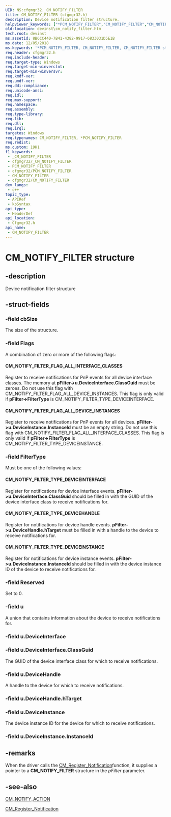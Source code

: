 ```yaml
---
UID: NS:cfgmgr32._CM_NOTIFY_FILTER
title: CM_NOTIFY_FILTER (cfgmgr32.h)
description: Device notification filter structure.
helpviewer_keywords: ["*PCM_NOTIFY_FILTER","CM_NOTIFY_FILTER","CM_NOTIFY_FILTER structure [Device and Driver Installation]","PCM_NOTIFY_FILTER","PCM_NOTIFY_FILTER structure pointer [Device and Driver Installation]","cfgmgr32/CM_NOTIFY_FILTER","cfgmgr32/PCM_NOTIFY_FILTER","devinst.cm_notify_filter"]
old-location: devinst\cm_notify_filter.htm
tech.root: devinst
ms.assetid: 8B6CC440-7B41-4382-9917-6833031D5E1B
ms.date: 12/05/2018
ms.keywords: '*PCM_NOTIFY_FILTER, CM_NOTIFY_FILTER, CM_NOTIFY_FILTER structure [Device and Driver Installation], PCM_NOTIFY_FILTER, PCM_NOTIFY_FILTER structure pointer [Device and Driver Installation], cfgmgr32/CM_NOTIFY_FILTER, cfgmgr32/PCM_NOTIFY_FILTER, devinst.cm_notify_filter'
req.header: cfgmgr32.h
req.include-header: 
req.target-type: Windows
req.target-min-winverclnt: 
req.target-min-winversvr: 
req.kmdf-ver: 
req.umdf-ver: 
req.ddi-compliance: 
req.unicode-ansi: 
req.idl: 
req.max-support: 
req.namespace: 
req.assembly: 
req.type-library: 
req.lib: 
req.dll: 
req.irql: 
targetos: Windows
req.typenames: CM_NOTIFY_FILTER, *PCM_NOTIFY_FILTER
req.redist: 
ms.custom: 19H1
f1_keywords:
 - _CM_NOTIFY_FILTER
 - cfgmgr32/_CM_NOTIFY_FILTER
 - PCM_NOTIFY_FILTER
 - cfgmgr32/PCM_NOTIFY_FILTER
 - CM_NOTIFY_FILTER
 - cfgmgr32/CM_NOTIFY_FILTER
dev_langs:
 - c++
topic_type:
 - APIRef
 - kbSyntax
api_type:
 - HeaderDef
api_location:
 - Cfgmgr32.h
api_name:
 - CM_NOTIFY_FILTER
---
```


# CM_NOTIFY_FILTER structure


## -description

Device notification filter structure

## -struct-fields

### -field cbSize

The size of the structure.

### -field Flags

A combination of zero or more of the following flags:





#### CM_NOTIFY_FILTER_FLAG_ALL_INTERFACE_CLASSES

Register to receive notifications for PnP events for all device interface classes.  The memory at <b>pFilter-&gt;u.DeviceInterface.ClassGuid</b> must be zeroes.  Do not use this flag with CM_NOTIFY_FILTER_FLAG_ALL_DEVICE_INSTANCES.  This flag is only valid if <b>pFilter-&gt;FilterType</b> is CM_NOTIFY_FILTER_TYPE_DEVICEINTERFACE.



#### CM_NOTIFY_FILTER_FLAG_ALL_DEVICE_INSTANCES

Register to receive notifications for PnP events for all devices.  <b>pFilter-&gt;u.DeviceInstance.InstanceId</b> must be an empty string.  Do not use this flag with CM_NOTIFY_FILTER_FLAG_ALL_INTERFACE_CLASSES.  This flag is only valid if <b>pFilter-&gt;FilterType</b> is CM_NOTIFY_FILTER_TYPE_DEVICEINSTANCE.

### -field FilterType

Must be one of the following values:





#### CM_NOTIFY_FILTER_TYPE_DEVICEINTERFACE

Register for notifications for device interface events.  <b>pFilter-&gt;u.DeviceInterface.ClassGuid</b> should be filled in with the GUID of the device interface class to receive notifications for.



#### CM_NOTIFY_FILTER_TYPE_DEVICEHANDLE

Register for notifications for device handle events.  <b>pFilter-&gt;u.DeviceHandle.hTarget</b> must be filled in with a handle to the device to receive notifications for.



#### CM_NOTIFY_FILTER_TYPE_DEVICEINSTANCE

Register for notifications for device instance events. <b>pFilter-&gt;u.DeviceInstance.InstanceId</b> should be filled in with the device instance ID of the device to receive notifications for.

### -field Reserved

Set to 0.

### -field u

A union that contains information about the device to receive notifications for.

### -field u.DeviceInterface

### -field u.DeviceInterface.ClassGuid

The GUID of the device interface class for which to receive notifications.

### -field u.DeviceHandle

A handle to the device for which to receive notifications.

### -field u.DeviceHandle.hTarget

### -field u.DeviceInstance

The device instance ID for the device for which to receive notifications.

### -field u.DeviceInstance.InstanceId

## -remarks

When the driver calls the <a href="https://docs.microsoft.com/windows/desktop/api/cfgmgr32/nf-cfgmgr32-cm_register_notification">CM_Register_Notification</a>function, it supplies a pointer to a <b>CM_NOTIFY_FILTER</b> structure in the <i>pFilter</i> parameter.

## -see-also

<a href="https://docs.microsoft.com/windows/desktop/api/cfgmgr32/ne-cfgmgr32-cm_notify_action">CM_NOTIFY_ACTION</a>



<a href="https://docs.microsoft.com/windows/desktop/api/cfgmgr32/nf-cfgmgr32-cm_register_notification">CM_Register_Notification</a>


